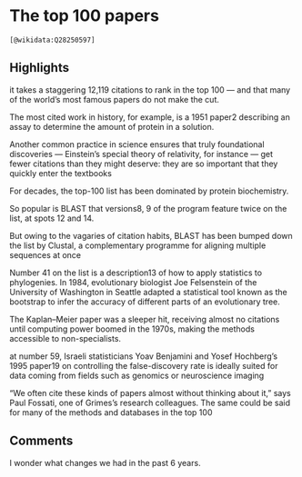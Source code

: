 # The top 100 papers
    [@wikidata:Q28250597]

## Highlights
it takes a staggering 12,119 citations to rank in the top 100 — and that many of the world’s most famous papers do not make the cut.

The most cited work in history, for example, is a 1951 paper2 describing an assay to determine the amount of protein in a solution.

Another common practice in science ensures that truly foundational discoveries — Einstein’s special theory of relativity, for instance — get fewer citations than they might deserve: they are so important that they quickly enter the textbooks

For decades, the top-100 list has been dominated by protein biochemistry.

So popular is BLAST that versions8, 9 of the program feature twice on the list, at spots 12 and 14.

But owing to the vagaries of citation habits, BLAST has been bumped down the list by Clustal, a complementary programme for aligning multiple sequences at once

Number 41 on the list is a description13 of how to apply statistics to phylogenies. In 1984, evolutionary biologist Joe Felsenstein of the University of Washington in Seattle adapted a statistical tool known as the bootstrap to infer the accuracy of different parts of an evolutionary tree.

The Kaplan–Meier paper was a sleeper hit, receiving almost no citations until computing power boomed in the 1970s, making the methods accessible to non-specialists.

 at number 59, Israeli statisticians Yoav Benjamini and Yosef Hochberg’s 1995 paper19 on controlling the false-discovery rate is ideally suited for data coming from fields such as genomics or neuroscience imaging

 “We often cite these kinds of papers almost without thinking about it,” says Paul Fossati, one of Grimes’s research colleagues. The same could be said for many of the methods and databases in the top 100

 
## Comments
I wonder what changes we had in the past 6 years.